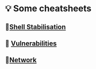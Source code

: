# 💡 Some cheatsheets

## 📌[Shell Stabilisation](readme/shell-stabilisation.md)

## 📌 [Vulnerabilities](readme/vulnerabilities.md)

## 📌[Network](https://github.com/ZHIRspb/Cheatsheet/tree/main/readme/network)
